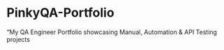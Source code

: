 # PinkyQA-Portfolio
“My QA Engineer Portfolio showcasing Manual, Automation &amp; API Testing projects
